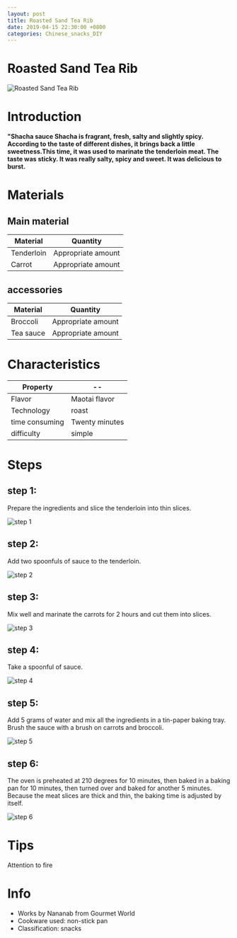 ```yaml
---
layout: post
title: Roasted Sand Tea Rib
date: 2019-04-15 22:30:00 +0800
categories: Chinese_snacks_DIY
---
```


# Roasted Sand Tea Rib

![Roasted Sand Tea Rib]({{site.baseurl}}/img/410949/410949.jpg)

# Introduction

**"Shacha sauce Shacha is fragrant, fresh, salty and slightly spicy. According to the taste of different dishes, it brings back a little sweetness.This time, it was used to marinate the tenderloin meat. The taste was sticky. It was really salty, spicy and sweet. It was delicious to burst.**

# Materials


## Main material

Material|Quantity
--|--
Tenderloin|Appropriate amount
Carrot|Appropriate amount

## accessories

Material|Quantity
--|--
Broccoli|Appropriate amount
Tea sauce|Appropriate amount

# Characteristics

Property|--
--|--
Flavor|Maotai flavor
Technology|roast
time consuming|Twenty minutes
difficulty|simple

# Steps

## step 1:

Prepare the ingredients and slice the tenderloin into thin slices.

![step 1]({{site.baseurl}}/img/410949/1.jpg)

## step 2:

Add two spoonfuls of sauce to the tenderloin.

![step 2]({{site.baseurl}}/img/410949/2.jpg)

## step 3:

Mix well and marinate the carrots for 2 hours and cut them into slices.

![step 3]({{site.baseurl}}/img/410949/3.jpg)

## step 4:

Take a spoonful of sauce.

![step 4]({{site.baseurl}}/img/410949/4.jpg)

## step 5:

Add 5 grams of water and mix all the ingredients in a tin-paper baking tray. Brush the sauce with a brush on carrots and broccoli.

![step 5]({{site.baseurl}}/img/410949/5.jpg)

## step 6:

The oven is preheated at 210 degrees for 10 minutes, then baked in a baking pan for 10 minutes, then turned over and baked for another 5 minutes. Because the meat slices are thick and thin, the baking time is adjusted by itself.

![step 6]({{site.baseurl}}/img/410949/6.jpg)

# Tips

Attention to fire

# Info

- Works by Nananab from Gourmet World
- Cookware used: non-stick pan
- Classification: snacks